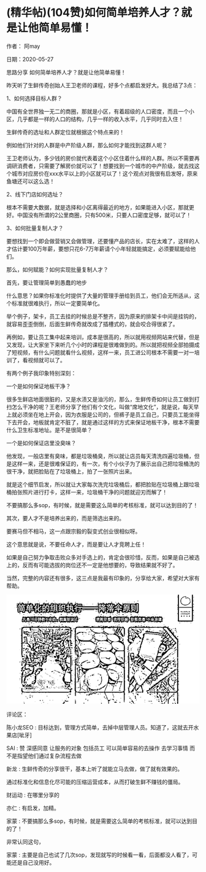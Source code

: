 
# (精华帖)(104赞)如何简单培养人才？就是让他简单易懂！

作者：  阿may

日期：2020-05-27

思路分享  如何简单培养人才？就是让他简单易懂！

昨天听了生鲜传奇创始人王卫老师的课程，好多个点都启发好大。我总结了3点：

1、如何选择目标人群？

中国有全世界独一无二的商圈，那就是小区，有着超级的人口密度，而且一个小区，几乎都是一样的人口的结构，几乎一样的收入水平，几乎同时去入住！

生鲜传奇的选址和人群定位就根据这个特点来的！

例如他们针对的人群是中产阶级人群，那么如何才能找到这群人呢？

王卫老师认为，多少钱的房价就代表着这个小区住着什么样的人群。所以不需要再调研消费者，只需要了解房价就可以了！想要找到一个城市的中产阶级，就去找这个城市对应房价在xxx水平以上的小区就可以了！这个观点对我很有启发呀，原来鱼塘还可以这么选！

2、线下门店如何选址？

根本不需要大数据，就是选择和小区离得最近的地方，如果能进入小区，那就更好。中国没有所谓的2公里商圈，只有500米，只要人口密度足够，就可以了！

3、如何批量复制人才？

要想找到一个即会做营销又会做管理，还要懂产品的店长，实在太难了，这样的人才估计要100万年薪，要想只花6-7万年薪请个小年轻就能搞定，必须要赋能给他们。

那么，如何赋能？如何实现批量复制人才？

首先，要让管理简单到愚蠢的地步

什么意思？如果你标准化时提供了大量的管理手册给到员工，他们会无所适从，这个标准就很难执行，所以一定要简单化。

 

 

举个例子，架卡，员工去挂的时候总是不整齐，因为原来的排架卡中间是挂钩的，就容易歪歪倒倒，后面生鲜传奇就改成了插槽式的，就会咬合得很紧了。

再例如，要让员工集中起来培训，成本是很高的，所以就用视频网站来代替，但是又发现，让大家坐下来听几个小时的课程是很难做到的。所以就把视频全部拍摄成了短视频，有什么问题就看什么视频，这样一来，员工进公司根本不需要一对一培训了，看视频就可以了。

有两个例子我印象特别深刻：

一个是如何保证地板干净？

很多生鲜店地面很脏的，又是水渍又是油污的，那么，生鲜传奇如何让员工做到打扫怎么干净的呢？王老师分享了他们有个文化，叫做“席地文化”，就是说，每天早上就必须坐在地上开会，因为衣服是公司的，但裤子是员工自己，只要员工能坐得下去开会，地板就肯定不脏了，就是通过这样的方式来保证地板干净，根本不需要什么卫生标准地址。是不是很简单？

一个是如何保证店里没臭味？

他发现，一般店里有臭味，都是垃圾桶臭，所以就让店员每天清洗四遍垃圾桶，但是这样一来，还是很难保证的，有一次，有个小伙子为了展示出自己把垃圾桶洗的很干净，就把脸贴在了垃圾桶上，拍了一张照片出来。

就是这个细节启发，所以就让大家每次洗完垃圾桶后，都把脸贴在垃圾桶上跟垃圾桶拍张照片进行打卡，这样一来，垃圾桶干净的问题就迎刃而解了！

不要搞那么多sop，有时候，就是需要这么简单的考核标准，就可以达到目的了！

其次，要人才不是培养出来的，而是筛选出来的。

要赛马但不相马，这一点跟宗毅的裂变式创业很相似呀。

这个意思就是说，不要任命人才，而是要让人才竞聘上任！

如果是自己努力争取击败众多对手选上的，肯定会很珍惜，反而，如果是自己被选上的，反而有可能选拔的岗位还不一定是他想要的，导致结果就不好了。

 

 

当然，完整的内容还有很多，这三点是我最有印象的，分享给大家，希望对大家有帮助。

![](img/kaigongsi_0613.png)

评论区：

陈小龙SEO : 目标达到，管理方式简单，去掉中层管理人员。知道了，这就去开水果店[呲牙]

SAI : 赞  深感同意  让服务的对象  包括员工  可以简单容易的去操作  去学习事情  而不是指望他们通过复杂流程去做

新龙 : 生鲜传奇的分享很干，基本上听了就能立马去做，做了就有效果的。

通过标准化和信息化尽可能的压缩运营成本，从而打破生鲜不赚钱的僵局。

财运动 : 在哪里分享的

亦仁 : 有启发，加精。

家蒙 : 不要搞那么多sop，有时候，就是需要这么简单的考核标准，就可以达到目的了！

非常认同这句，

家蒙 : 主要是自己也试了几次sop，发现就写的时候看一看，后面都没人看了，可能还是自己没用好。

 

 

